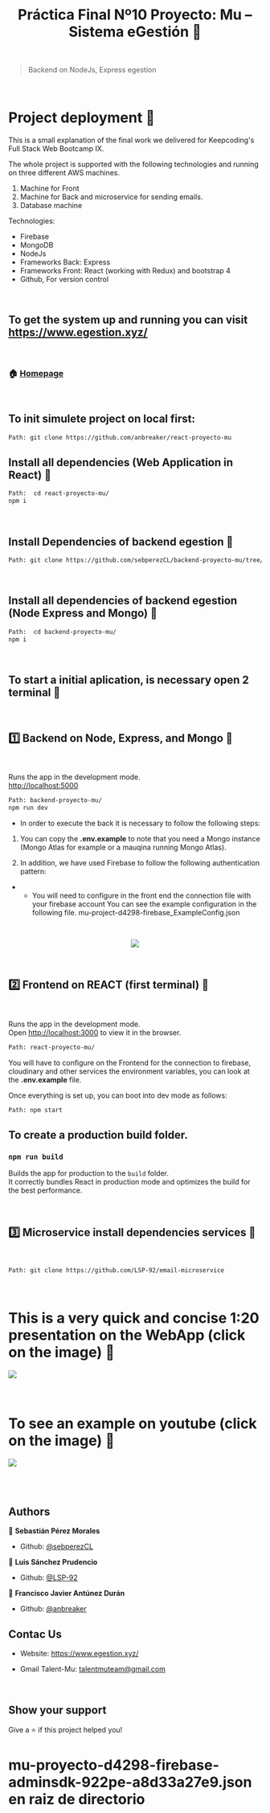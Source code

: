 <h1 align="center">Práctica Final Nº10 Proyecto: Mu – Sistema eGestión 👋</h1>

<br>

> Backend on NodeJs, Express egestion

<br>

# Project deployment 📑

This is a small explanation of the final work we delivered for Keepcoding's Full Stack Web Bootcamp IX.

The whole project is supported with the following technologies and running on three different AWS machines.

1. Machine for Front
2. Machine for Back and microservice for sending emails.
3. Database machine

Technologies:

- Firebase
- MongoDB
- NodeJs
- Frameworks Back: Express
- Frameworks Front: React (working with Redux) and bootstrap 4
- Github, For version control

<br>

## To get the system up and running you can visit https://www.egestion.xyz/

<br>

### 🏠 [Homepage](https://github.com/anbreaker/react-proyecto-mu)

<br>

## To init simulete project on local first:

```sh
Path: git clone https://github.com/anbreaker/react-proyecto-mu
```

## Install all dependencies (Web Application in React) 💾

```sh
Path:  cd react-proyecto-mu/
npm i
```

<br>

## Install Dependencies of backend egestion 🔧

```sh
Path: git clone https://github.com/sebperezCL/backend-proyecto-mu/tree/dev
```

<br>

## Install all dependencies of backend egestion (Node Express and Mongo) 🔧

```sh
Path:  cd backend-proyecto-mu/
npm i
```

<br>

## To start a initial aplication, is necessary open 2 terminal 🏁

<br>

## 1️⃣ Backend on Node, Express, and Mongo 🔨

<br>

Runs the app in the development mode.\
[http://localhost:5000](http://localhost:5000)

```sh
Path: backend-proyecto-mu/
npm run dev
```

- In order to execute the back it is necessary to follow the following steps:

1. You can copy the **.env.example** to note that you need a Mongo instance (Mongo Atlas for example or a mauqina running Mongo Atlas).

2. In addition, we have used Firebase to follow the following authentication pattern:

- - You will need to configure in the front end the connection file with your firebase account You can see the example configuration in the following file.
    mu-project-d4298-firebase_ExampleConfig.json

<br>

<p align="center">
  <img src="https://raw.githubusercontent.com/sebperezCL/backend-proyecto-mu/master/visualPatterns/Opciones_de_autenticacion_-_MU.jpg">
</p>

<br>

## 2️⃣ Frontend on REACT (first terminal) 🔨

<br>

Runs the app in the development mode.\
Open [http://localhost:3000](http://localhost:3000) to view it in the browser.

```sh
Path: react-proyecto-mu/
```

You will have to configure on the Frontend for the connection to firebase, cloudinary and other services the environment variables, you can look at the **.env.example** file.

Once everything is set up, you can boot into dev mode as follows:

```sh
Path: npm start
```

## To create a production build folder.

### `npm run build`

Builds the app for production to the `build` folder.\
It correctly bundles React in production mode and optimizes the build for the best performance.

<br>

## 3️⃣ Microservice install dependencies services 🔧

<br>

```sh
Path: git clone https://github.com/LSP-92/email-microservice
```

<br>

# This is a very quick and concise 1:20 presentation on the WebApp (click on the image) 📼

[![](https://raw.githubusercontent.com/anbreaker/react-proyecto-mu/main/public/img/stack.jpg)](https://www.youtube.com/watch?v=c3Hte02-Res)
<br><br><br>

# To see an example on youtube (click on the image) 📼

[![](https://raw.githubusercontent.com/anbreaker/react-proyecto-mu/main/public/img/presentation.jpg)](https://www.youtube.com/watch?v=c3Hte02-Res)

<br><br>

## Authors

👤 **Sebastián Pérez Morales**

- Github: [@sebperezCL](https://github.com/sebperezCL)

👤 **Luis Sánchez Prudencio**

- Github: [@LSP-92](https://github.com/LSP-92)

👤 **Francisco Javier Antúnez Durán**

- Github: [@anbreaker](https://github.com/anbreaker)

## Contac Us

- Website: https://www.egestion.xyz/

- Gmail Talent-Mu: talentmuteam@gmail.com

<br>

## Show your support

Give a ⭐️ if this project helped you!

# mu-proyecto-d4298-firebase-adminsdk-922pe-a8d33a27e9.json en raiz de directorio

